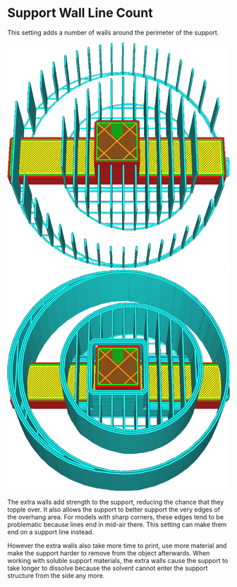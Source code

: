 Support Wall Line Count
====
This setting adds a number of walls around the perimeter of the support.

<!--screenshot {
"image_path": "support_wall_count_0.png",
"models": [{"script": "plug.scad"}],
"camera_position": [0, 66, 169],
"settings": {
    "support_enable": true,
    "support_pattern": "lines",
    "support_offset": 0.2,
    "support_wall_count": 0
},
"layer": 236,
"colours": 64
}-->
<!--screenshot {
"image_path": "support_wall_count_3.png",
"models": [{"script": "plug.scad"}],
"camera_position": [0, 66, 169],
"settings": {
    "support_enable": true,
    "support_pattern": "lines",
    "support_offset": 0.2,
    "support_wall_count": 3
},
"layer": 236,
"colours": 64
}-->
![No extra walls](../images/support_wall_count_0.png)
![3 extra walls](../images/support_wall_count_3.png)

The extra walls add strength to the support, reducing the chance that they topple over. It also allows the support to better support the very edges of the overhang area. For models with sharp corners, these edges tend to be problematic because lines end in mid-air there. This setting can make them end on a support line instead.

However the extra walls also take more time to print, use more material and make the support harder to remove from the object afterwards. When working with soluble support materials, the extra walls cause the support to take longer to dissolve because the solvent cannot enter the support structure from the side any more.